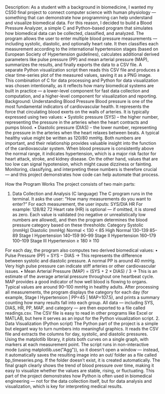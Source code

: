 Description:
As a student with a background in biomedicine, I wanted my CS50 final project to connect computer science with human physiology — something that can demonstrate how programming can help understand and visualize biomedical data.
For this reason, I decided to build a Blood Pressure Analyzer, a simple C and Python–based program that simulates how biomedical data can be collected, classified, and analyzed.
The program allows the user to enter multiple blood pressure measurements — including systolic, diastolic, and optionally heart rate. It then classifies each measurement according to the international hypertension stages (based on European Society of Hypertension guidelines), calculates additional derived parameters like pulse pressure (PP) and mean arterial pressure (MAP), summarizes the results, and finally exports the data to a CSV file.
A separate Python visualization script then reads this CSV file and produces a clear time-series plot of the measured values, saving it as a PNG image.
This combination of C for data processing and Python for data visualization was chosen intentionally, as it reflects how many biomedical systems are built in practice — a lower-level component for fast data collection and computation, and a higher-level component for visualization and reporting.
Background: Understanding Blood Pressure
Blood pressure is one of the most fundamental indicators of cardiovascular health. It represents the force that circulating blood exerts on the walls of arteries. It is typically expressed using two values:
•	Systolic pressure (SYS) – the higher number, representing the pressure in the arteries when the heart contracts and pumps blood.
•	Diastolic pressure (DIAS) – the lower number, representing the pressure in the arteries when the heart relaxes between beats.
A typical healthy value might be written as 120/80 mmHg. Both numbers are important, and their relationship provides valuable insight into the function of the cardiovascular system.
When blood pressure is consistently above the normal range, it indicates hypertension, which is a major risk factor for heart attack, stroke, and kidney disease. On the other hand, values that are too low can signal hypotension, which might cause dizziness or fainting.
Monitoring, classifying, and interpreting these numbers is therefore crucial — and this project demonstrates how code can help automate that process.

How the Program Works
The project consists of two main parts:
1. Data Collection and Analysis (C language)
The C program runs in the terminal. It asks the user:
“How many measurements do you want to enter?”
For each measurement, the user inputs:
SYS/DIA HR
For example: 128/82 72
Heart rate (HR) is optional — if omitted, it is stored as zero.
Each value is validated (no negative or unrealistically low numbers are allowed), and then the program determines the blood pressure category based on these thresholds:
Category	Systolic (mmHg)	Diastolic (mmHg)
Normal	< 130	< 85
High Normal	130–139	85–89
Stage I Hypertension	140–159	90–99
Stage II Hypertension	160–179	100–109
Stage III Hypertension	≥ 180	≥ 110


For each day, the program also computes two derived biomedical values:
•	Pulse Pressure (PP) = SYS − DIAS
→ This represents the difference between systolic and diastolic pressure.
A normal PP is around 40 mmHg. Very high pulse pressure can indicate stiff arteries or other cardiovascular issues.
•	Mean Arterial Pressure (MAP) = (SYS + 2 × DIAS) / 3
→ This is an estimate of the average arterial pressure throughout one heartbeat cycle.
MAP provides a good indicator of how well blood is flowing to organs. Typical values are around 90–100 mmHg in healthy adults.
After processing all measurements, the program displays the category for each day (for example, Stage I Hypertension | PP=45 | MAP=107.5), and prints a summary counting how many results fall into each group.
All data — including SYS, DIAS, HR, PP, MAP, and category — are then exported to a file called readings.csv. The CSV file is easy to read in other programs like Excel or MATLAB, but here it serves as an input for the Python visualization script.
2. Data Visualization (Python script)
The Python part of the project is a simple but elegant way to turn numbers into meaningful graphics. It reads the CSV file and extracts the columns for day, systolic, and diastolic pressures. Using the matplotlib library, it plots both curves on a single graph, with markers at each measurement point.
The script runs in non-interactive mode (using matplotlib.use("Agg")), so it doesn’t open a window — instead, it automatically saves the resulting image into an out/ folder as a file called bp_timeseries.png.
If the folder doesn’t exist, it is created automatically.
The final graph clearly shows the trend of blood pressure over time, making it easy to visualize whether the values are stable, rising, or fluctuating.
This part of the project demonstrates how Python is often used in biomedical engineering — not for the data collection itself, but for data analysis and visualization, which is key for interpreting medical results.
